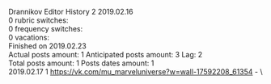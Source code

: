 Drannikov	Editor History 2 2019.02.16\
0 rubric switches:\
0 frequency switches:\
0 vacations:\
Finished on 2019.02.23\
Actual posts amount: 1	Anticipated posts amount: 3	 Lag: 2
\
Total posts amount: 1	Posts dates amount: 1\
2019.02.17 1 https://vk.com/mu_marveluniverse?w=wall-17592208_61354 - \
